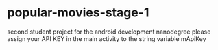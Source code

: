 # popular-movies-stage-1
second student project for the android development nanodegree
please assign your API KEY in the main activity to the string variable mApiKey
